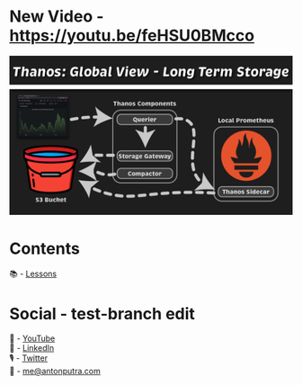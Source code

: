 # New Video - https://youtu.be/feHSU0BMcco

![YouTube Art](assets/new-video-v2-163.png?raw=true "Title")

# Contents

📚 - [Lessons](docs/contents.md)

# Social - test-branch edit

🎥 - [YouTube](https://www.youtube.com/c/AntonPutra)  
💼 - [LinkedIn](https://www.linkedin.com/in/anton-putra)  
🎙 - [Twitter](https://twitter.com/antonvputra)  
📨 - me@antonputra.com  
